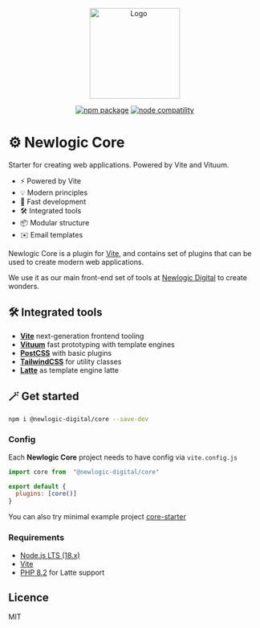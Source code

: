 <p align="center">
  <a href="https://core.newlogic.cz/" target="_blank" rel="noopener noreferrer">
    <img width="180" src="https://core.newlogic.cz/logo.png" alt="Logo">
  </a>
</p>
<p align="center">
  <a href="https://npmjs.com/package/@newlogic-digital/core"><img src="https://img.shields.io/npm/v/@newlogic-digital/core.svg" alt="npm package"></a>
  <a href="https://nodejs.org/en/about/releases/"><img src="https://img.shields.io/node/v/@newlogic-digital/core.svg" alt="node compatility"></a>
</p>

# ⚙️ Newlogic Core

Starter for creating web applications. Powered by Vite and Vituum.

- ⚡️ Powered by Vite
- 💡 Modern principles
- 🚀️ Fast development
- 🛠️ Integrated tools
- 📦 Modular structure
- ✉️ Email templates

Newlogic Core is a plugin for [Vite](https://vitejs.dev), and contains set of plugins that can be used to create modern web applications.

We use it as our main front-end set of tools at [Newlogic Digital](https://www.newlogic.cz/) to create wonders.

## 🛠️ Integrated tools
* **[Vite](https://vitejs.dev)** next-generation frontend tooling
* **[Vituum](https://vituum.dev)** fast prototyping with template engines
* **[PostCSS](https://postcss.org/)** with basic plugins
* **[TailwindCSS](https://tailwindcss.com/)** for utility classes
* **[Latte](https://github.com/vituum/vite-plugin-latte)** as template engine latte

## 🪄 Get started

```sh
npm i @newlogic-digital/core --save-dev
```

### Config

Each **Newlogic Core** project needs to have config via `vite.config.js`

```js
import core from  "@newlogic-digital/core"

export default {
  plugins: [core()]
}
```

You can also try minimal example project [core-starter](https://github.com/newlogic-digital/core-starter)

### Requirements

- [Node.js LTS (18.x)](https://nodejs.org/en/download/)
- [Vite](https://vitejs.dev/)
- [PHP 8.2](https://www.php.net/) for Latte support

## Licence
MIT
